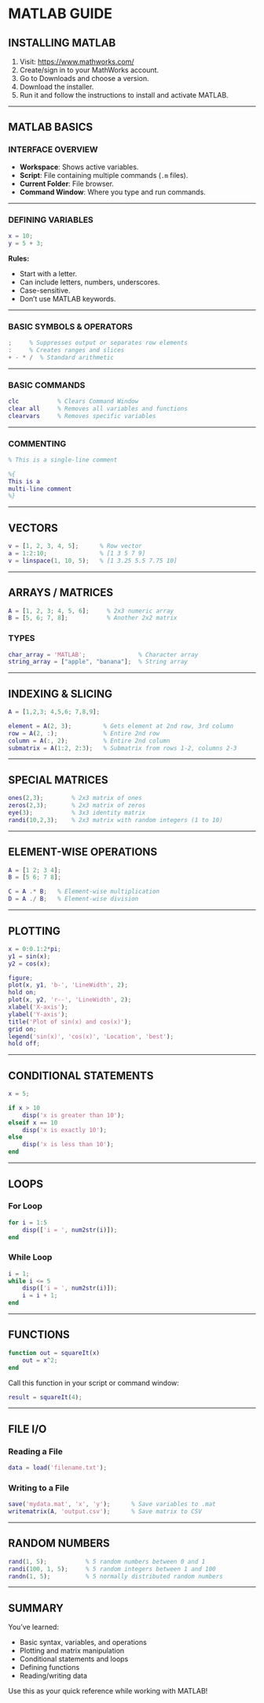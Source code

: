 # MATLAB GUIDE

## INSTALLING MATLAB

1. Visit: https://www.mathworks.com/
2. Create/sign in to your MathWorks account.
3. Go to Downloads and choose a version.
4. Download the installer.
5. Run it and follow the instructions to install and activate MATLAB.

---

## MATLAB BASICS

### INTERFACE OVERVIEW

- **Workspace**: Shows active variables.
- **Script**: File containing multiple commands (`.m` files).
- **Current Folder**: File browser.
- **Command Window**: Where you type and run commands.

---

### DEFINING VARIABLES

```matlab
x = 10;
y = 5 + 3;
```

**Rules:**

- Start with a letter.
- Can include letters, numbers, underscores.
- Case-sensitive.
- Don’t use MATLAB keywords.

---

### BASIC SYMBOLS & OPERATORS

```matlab
;     % Suppresses output or separates row elements
:     % Creates ranges and slices
+ - * /  % Standard arithmetic
```

---

### BASIC COMMANDS

```matlab
clc           % Clears Command Window
clear all     % Removes all variables and functions
clearvars     % Removes specific variables
```

---

### COMMENTING

```matlab
% This is a single-line comment

%{
This is a
multi-line comment
%}
```

---

## VECTORS

```matlab
v = [1, 2, 3, 4, 5];      % Row vector
a = 1:2:10;               % [1 3 5 7 9]
v = linspace(1, 10, 5);   % [1 3.25 5.5 7.75 10]
```

---

## ARRAYS / MATRICES

```matlab
A = [1, 2, 3; 4, 5, 6];     % 2x3 numeric array
B = [5, 6; 7, 8];           % Another 2x2 matrix
```

### TYPES

```matlab
char_array = 'MATLAB';               % Character array
string_array = ["apple", "banana"];  % String array
```

---

## INDEXING & SLICING

```matlab
A = [1,2,3; 4,5,6; 7,8,9];

element = A(2, 3);         % Gets element at 2nd row, 3rd column
row = A(2, :);             % Entire 2nd row
column = A(:, 2);          % Entire 2nd column
submatrix = A(1:2, 2:3);   % Submatrix from rows 1-2, columns 2-3
```

---

## SPECIAL MATRICES

```matlab
ones(2,3);        % 2x3 matrix of ones
zeros(2,3);       % 2x3 matrix of zeros
eye(3);           % 3x3 identity matrix
randi(10,2,3);    % 2x3 matrix with random integers (1 to 10)
```

---

## ELEMENT-WISE OPERATIONS

```matlab
A = [1 2; 3 4];
B = [5 6; 7 8];

C = A .* B;   % Element-wise multiplication
D = A ./ B;   % Element-wise division
```

---

## PLOTTING

```matlab
x = 0:0.1:2*pi;
y1 = sin(x);
y2 = cos(x);

figure;
plot(x, y1, 'b-', 'LineWidth', 2);
hold on;
plot(x, y2, 'r--', 'LineWidth', 2);
xlabel('X-axis');
ylabel('Y-axis');
title('Plot of sin(x) and cos(x)');
grid on;
legend('sin(x)', 'cos(x)', 'Location', 'best');
hold off;
```

---

## CONDITIONAL STATEMENTS

```matlab
x = 5;

if x > 10
    disp('x is greater than 10');
elseif x == 10
    disp('x is exactly 10');
else
    disp('x is less than 10');
end
```

---

## LOOPS

### For Loop

```matlab
for i = 1:5
    disp(['i = ', num2str(i)]);
end
```

### While Loop

```matlab
i = 1;
while i <= 5
    disp(['i = ', num2str(i)]);
    i = i + 1;
end
```

---

## FUNCTIONS

```matlab
function out = squareIt(x)
    out = x^2;
end
```

Call this function in your script or command window:

```matlab
result = squareIt(4);
```

---

## FILE I/O

### Reading a File

```matlab
data = load('filename.txt');
```

### Writing to a File

```matlab
save('mydata.mat', 'x', 'y');      % Save variables to .mat
writematrix(A, 'output.csv');      % Save matrix to CSV
```

---

## RANDOM NUMBERS

```matlab
rand(1, 5);           % 5 random numbers between 0 and 1
randi(100, 1, 5);     % 5 random integers between 1 and 100
randn(1, 5);          % 5 normally distributed random numbers
```

---

## SUMMARY

You’ve learned:

- Basic syntax, variables, and operations
- Plotting and matrix manipulation
- Conditional statements and loops
- Defining functions
- Reading/writing data

Use this as your quick reference while working with MATLAB!
